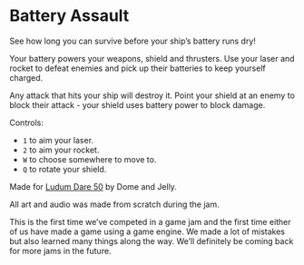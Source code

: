 # Battery Assault
See how long you can survive before your ship’s battery runs dry!

Your battery powers your weapons, shield and thrusters. Use your laser and rocket to defeat enemies and pick up their batteries to keep yourself charged.

Any attack that hits your ship will destroy it. Point your shield at an enemy to block their attack - your shield uses battery power to block damage.

Controls:
  - `1` to aim your laser.
  - `2` to aim your rocket.
  - `W` to choose somewhere to move to.
  - `Q` to rotate your shield.

Made for [Ludum Dare 50](https://ldjam.com/events/ludum-dare/50/battery-assault) by Dome and Jelly.

All art and audio was made from scratch during the jam.

This is the first time we’ve competed in a game jam and the first time either of us have made a game using a game engine. We made a lot of mistakes but also learned many things along the way. We’ll definitely be coming back for more jams in the future. 
